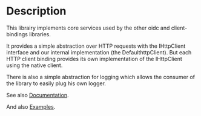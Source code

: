 # Description

This librairy implements core services used by the other oidc and client-bindings libraries.

It provides a simple abstraction over HTTP requests with the IHttpClient interface and our internal implementation (the DefaulthttpClient).
But each HTTP client binding provides its own implementation of the IHttpClient using the native client.

There is also a simple abstraction for logging which allows the consumer of the library to easily plug his own logger.

See also [Documentation](../../doc/README.md).

And also [Examples](../../examples/README.md).
